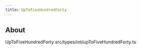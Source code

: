 ```yaml
---
title: UpToFiveHundredForty
---
```


## About

UpToFiveHundredForty src/types/int/upToFiveHundredForty.ts
